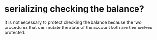 # serializing checking the balance?

It is not necessary to protect checking the balance because the two procedures that can mutate the state of the account both are themselves protected.
